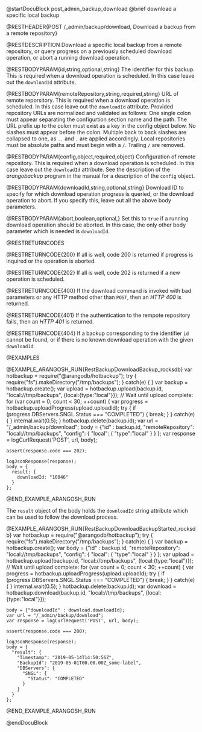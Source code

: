@startDocuBlock post_admin_backup_download
@brief download a specific local backup

@RESTHEADER{POST /_admin/backup/download, Download a backup from a remote repository}

@RESTDESCRIPTION
Download a specific local backup from a remote repository, or query
progress on a previously scheduled download operation, or abort
a running download operation.

@RESTBODYPARAM{id,string,optional,string}
The identifier for this backup. This is required when a download
operation is scheduled. In this case leave out the `downloadId`
attribute.

@RESTBODYPARAM{remoteRepository,string,required,string}
URL of remote reporsitory. This is required when a download
operation is scheduled. In this case leave out the `downloadId`
attribute. Provided repository URLs are normalized and validated as follows: One single colon must appear separating the configurtion section name and the path. The URL prefix up to the colon must exist as a key in the config object below. No slashes must appear before the colon. Multiple back to back slashes are collapsed to one, as `..` and `.` are applied accordingly. Local repositories must be absolute paths and must begin with a `/`. Trailing `/` are removed.  

@RESTBODYPARAM{config,object,required,object}
Configuration of remote repository. This is required when a download
operation is scheduled. In this case leave out the `downloadId`
attribute. See the description of the _arangobackup_ program in the manual
for a description of the `config` object.

@RESTBODYPARAM{downloadId,string,optional,string}
Download ID to specify for which download operation progress is queried, or
the download operation to abort.
If you specify this, leave out all the above body parameters.

@RESTBODYPARAM{abort,boolean,optional,}
Set this to `true` if a running download operation should be aborted. In
this case, the only other body parameter which is needed is `downloadId`.

@RESTRETURNCODES

@RESTRETURNCODE{200}
If all is well, code 200 is returned if progress is inquired or the
operation is aborted.

@RESTRETURNCODE{202}
If all is well, code 202 is returned if a new operation is scheduled.

@RESTRETURNCODE{400}
If the download command is invoked with bad parameters or any HTTP
method other than `POST`, then an *HTTP 400* is returned.

@RESTRETURNCODE{401}
If the authentication to the rempote repository fails, then an *HTTP
401* is returned.

@RESTRETURNCODE{404}
If a backup corresponding to the identifier `id`  cannot be found, or if
there is no known download operation with the given `downloadId`.

@EXAMPLES

@EXAMPLE_ARANGOSH_RUN{RestBackupDownloadBackup_rocksdb}
    var hotbackup = require("@arangodb/hotbackup");
    try {
      require("fs").makeDirectory("/tmp/backups");
    } catch(e) {
    }
    var backup = hotbackup.create();
    var upload = hotbackup.upload(backup.id, "local://tmp/backups",
                                  {local:{type:"local"}});
    // Wait until upload complete:
    for (var count = 0; count < 30; ++count) {
      var progress = hotbackup.uploadProgress(upload.uploadId);
      try {
        if (progress.DBServers.SNGL.Status === "COMPLETED") {
          break;
        }
      } catch(e) {
      }
      internal.wait(0.5);
    }
    hotbackup.delete(backup.id);
    var url = "/_admin/backup/download";
    body = {"id" : backup.id,
            "remoteRepository": "local://tmp/backups",
            "config": {
              "local": {
                "type":"local"
              }
            }
           };
    var response = logCurlRequest('POST', url, body);

    assert(response.code === 202);

    logJsonResponse(response);
    body = {
      result: {
        downloadId: "10046"
      }
    };
@END_EXAMPLE_ARANGOSH_RUN

The `result` object of the body holds the `downloadId` string attribute which can be used to follow the download process.

@EXAMPLE_ARANGOSH_RUN{RestBackupDownloadBackupStarted_rocksdb}
    var hotbackup = require("@arangodb/hotbackup");
    try {
      require("fs").makeDirectory("/tmp/backups");
    } catch(e) {
    }
    var backup = hotbackup.create();
    var body = {"id" : backup.id,
                "remoteRepository": "local://tmp/backups",
                "config": {
                  "local": {
                    "type":"local"
                  }
                }
               };
    var upload = hotbackup.upload(backup.id, "local://tmp/backups",
                                  {local:{type:"local"}});
    // Wait until upload complete:
    for (var count = 0; count < 30; ++count) {
      var progress = hotbackup.uploadProgress(upload.uploadId);
      try {
        if (progress.DBServers.SNGL.Status === "COMPLETED") {
          break;
        }
      } catch(e) {
      }
      internal.wait(0.5);
    }
    hotbackup.delete(backup.id);
    var download = hotbackup.download(backup.id, "local://tmp/backups",
                                      {local:{type:"local"}});

    body = {"downloadId" : download.downloadId};
    var url = "/_admin/backup/download";
    var response = logCurlRequest('POST', url, body);

    assert(response.code === 200);

    logJsonResponse(response);
    body = {
      "result": {
        "Timestamp": "2019-05-14T14:50:56Z",
        "BackupId": "2019-05-01T00.00.00Z_some-label",
        "DBServers": {
          "SNGL": {
            "Status": "COMPLETED"
          }
        }
      }
    };
@END_EXAMPLE_ARANGOSH_RUN


@endDocuBlock
